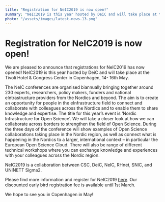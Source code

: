 ```yaml
---
title: "Registration for NeIC2019 is now open!"
summary: "NeIC2019 is this year hosted by DeiC and will take place at the Tivoli Hotel & Congress Center in Copenhagen, 14- 16th May."
photo: "/assets/images/latest-news-13.png"
---
```


Registration for NeIC2019 is now open!
===============================

We are pleased to announce that registrations for NeIC2019 has now opened! NeIC2019 is this year hosted by DeiC and will take place at the Tivoli Hotel & Congress Center in Copenhagen, 14- 16th May. 

The NeIC conferences are organised biannually bringing together around 230 experts, researchers, policy makers, funders and national eIntrastructure providers from the Nordics and beyond. The aim is to create an opportunity for people in the eInfrastructure field to connect and collaborate with colleagues across the Nordics and to enable them to share knowledge and expertise. The title for this year’s event is ‘Nordic Infrastructure for Open Science’. We will take a closer look at how we can collaborate across borders to strengthen the field of Open Science. During the three days of the conference will show examples of Open Science collaborations taking place in the Nordic region, as well as connect what is happening in the Nordics to a larger, international context – in particular the European Open Science Cloud. There will also be range of different technical workshops where you can exchange knowledge and experiences with your colleagues across the Nordic region. 

NeIC2019 is a collaboration between CSC, DeiC, NeIC, RHnet, SNIC, and UNINETT Sigma2.

Please find more information and register for NeIC2019 [here](https://indico.neic.no/event/18/overview). Our discounted early bird registration fee is available until 1st March. 

We hope to see you in Copenhagen in May!
